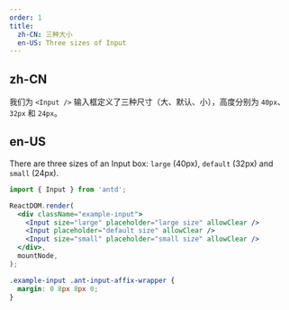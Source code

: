 ```yaml
---
order: 1
title:
  zh-CN: 三种大小
  en-US: Three sizes of Input
---
```


## zh-CN

我们为 `<Input />` 输入框定义了三种尺寸（大、默认、小），高度分别为 `40px`、`32px` 和 `24px`。

## en-US

There are three sizes of an Input box: `large` (40px), `default` (32px) and `small` (24px).

```jsx
import { Input } from 'antd';

ReactDOM.render(
  <div className="example-input">
    <Input size="large" placeholder="large size" allowClear />
    <Input placeholder="default size" allowClear />
    <Input size="small" placeholder="small size" allowClear />
  </div>,
  mountNode,
);
```

```css
.example-input .ant-input-affix-wrapper {
  margin: 0 8px 8px 0;
}
```

